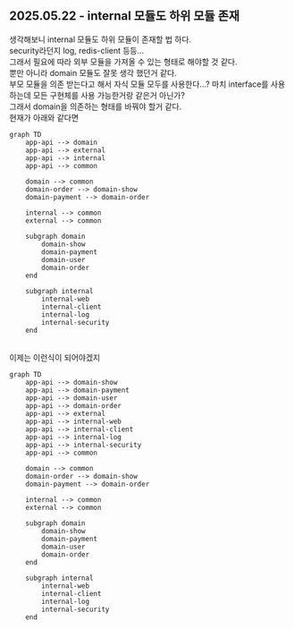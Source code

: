 ## 2025.05.22 - internal 모듈도 하위 모듈 존재
생각해보니 internal 모듈도 하위 모듈이 존재할 법 하다.
<br/>
security라던지 log, redis-client 등등...
<br/>
그래서 필요에 따라 외부 모듈을 가져올 수 있는 형태로 해야할 것 같다.
<br/>
뿐만 아니라 domain 모듈도 잘못 생각 했던거 같다.
<br/>
부모 모듈을 의존 받는다고 해서 자식 모듈 모두를 사용한다...? 마치 interface를 사용하는데 모든 구현체를 사용 가능한거랑 같은거 아닌가?
<br/>
그래서 domain을 의존하는 형태를 바꿔야 할거 같다.
<br/>
현재가 아래와 같다면
<br/>
```mermaid
graph TD
    app-api --> domain
    app-api --> external
    app-api --> internal
    app-api --> common

    domain --> common
    domain-order --> domain-show
    domain-payment --> domain-order

    internal --> common
    external --> common

    subgraph domain
        domain-show
        domain-payment
        domain-user
        domain-order
    end

    subgraph internal
        internal-web
        internal-client
        internal-log
        internal-security
    end
```
<br/>
이제는 이런식이 되어야겠지
<br/>

```mermaid
graph TD
    app-api --> domain-show
    app-api --> domain-payment
    app-api --> domain-user
    app-api --> domain-order
    app-api --> external
    app-api --> internal-web
    app-api --> internal-client
    app-api --> internal-log
    app-api --> internal-security
    app-api --> common

    domain --> common
    domain-order --> domain-show
    domain-payment --> domain-order

    internal --> common
    external --> common

    subgraph domain
        domain-show
        domain-payment
        domain-user
        domain-order
    end

    subgraph internal
        internal-web
        internal-client
        internal-log
        internal-security
    end
```
